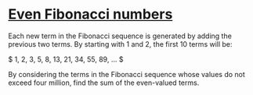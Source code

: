 # [Even Fibonacci numbers](https://projecteuler.net/problem=2)

Each new term in the Fibonacci sequence is generated by adding the previous two terms.
By starting with 1 and 2, the first 10 terms will be:

$ 1, 2, 3, 5, 8, 13, 21, 34, 55, 89, ... $

By considering the terms in the Fibonacci sequence whose values do not exceed
 four million, find the sum of the even-valued terms.
